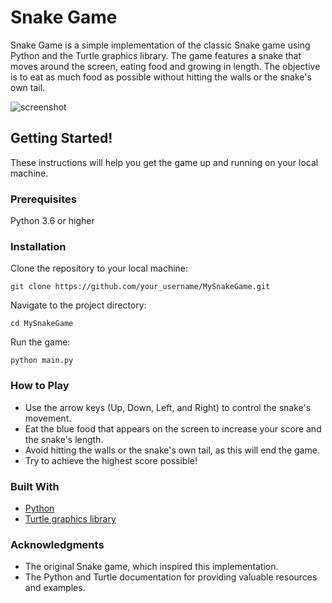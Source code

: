 # Snake Game

Snake Game is a simple implementation of the classic Snake game using Python and the Turtle graphics library. The game features a snake that moves around the screen, eating food and growing in length. The objective is to eat as much food as possible without hitting the walls or the snake's own tail.

![screenshot](https://user-images.githubusercontent.com/83295029/232652254-fcc8efe6-2105-4d6d-a7b5-90387dc56290.PNG)

## Getting Started!

These instructions will help you get the game up and running on your local machine.

### Prerequisites
Python 3.6 or higher

### Installation
Clone the repository to your local machine:

```
git clone https://github.com/your_username/MySnakeGame.git
```
Navigate to the project directory:
```
cd MySnakeGame
```
Run the game:
```
python main.py
```
### How to Play
* Use the arrow keys (Up, Down, Left, and Right) to control the snake's movement.
* Eat the blue food that appears on the screen to increase your score and the snake's length.
* Avoid hitting the walls or the snake's own tail, as this will end the game.
* Try to achieve the highest score possible!

### Built With
* [Python](http://www.python.org)
* [Turtle graphics library](https://docs.python.org/3/library/turtle.html)


### Acknowledgments
* The original Snake game, which inspired this implementation.
* The Python and Turtle documentation for providing valuable resources and examples.
